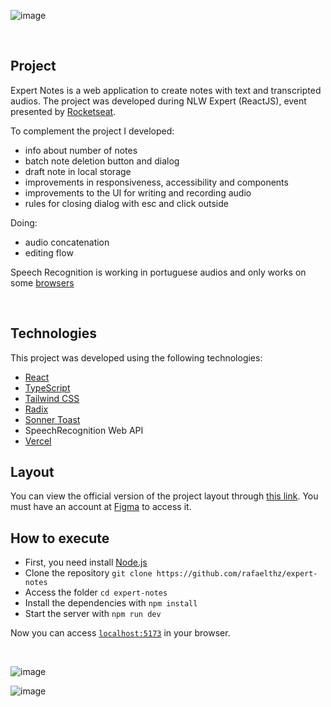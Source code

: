 ![image](https://github.com/rafaelthz/expert-notes/assets/26236392/352cb2c2-66ad-45c4-b567-79a0a450be27)

<br>

## Project

Expert Notes is a web application to create notes with text and transcripted audios. The project was developed during NLW Expert (ReactJS), event presented by [Rocketseat](https://rocketseat.com.br/).

To complement the project I developed:
- info about number of notes
- batch note deletion button and dialog
- draft note in local storage
- improvements in responsiveness, accessibility and components
- improvements to the UI for writing and recording audio
- rules for closing dialog with esc and click outside

Doing:
- audio concatenation
- editing flow

Speech Recognition is working in portuguese audios and only works on some [browsers](developer.mozilla.org/en-us/docs/web/api/speechrecognition)

<br>

## Technologies

This project was developed using the following technologies:

- [React](https://reactjs.org)
- [TypeScript](https://www.typescriptlang.org/)
- [Tailwind CSS](https://tailwindcss.com/)
- [Radix](https://radix-ui.com)
- [Sonner Toast](https://sonner.emilkowal.ski/)
- SpeechRecognition Web API
- [Vercel](https://vercel.com)

## Layout

You can view the official version of the project layout through [this link](https://www.figma.com/community/file/1336456128647909148). You must have an account at [Figma](http://figma.com/) to access it.

## How to execute

- First, you need install [Node.js](https://nodejs.org/en/download/)
- Clone the repository `git clone https://github.com/rafaelthz/expert-notes`
- Access the folder `cd expert-notes`
- Install the dependencies with `npm install`
- Start the server with `npm run dev`

Now you can access [`localhost:5173`](localhost:5173) in your browser.

<br>

![image](https://github.com/rafaelthz/expert-notes/assets/26236392/87cb9040-ee27-4136-9393-154dd8a79b1b)

![image](https://github.com/rafaelthz/expert-notes/assets/26236392/f8a03c25-b5c2-4958-a528-ba214e63d3fa)

